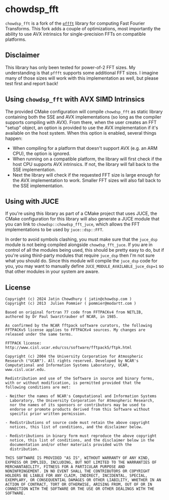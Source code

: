 # chowdsp_fft

`chowdsp_fft` is a fork of the [`pffft`](https://bitbucket.org/jpommier/pffft/src/master/)
library for computing Fast Fourier Transforms. This fork adds a couple
of optimizations, most importantly the ability to use AVX intrinsics
for single-precision FFTs on compatible platforms.

## Disclaimer

This library has only been tested for power-of-2 FFT sizes.
My understanding is that `pffft` supports some additional FFT
sizes. I imagine many of those sizes will work with this
implementation as well, but please test first and report back!

## Using `chowdsp_fft` with AVX SIMD Intrinsics

The provided CMake configuration will compile `chowdsp_fft` as static
library containing both the SSE and AVX implementations (so long as
the compiler supports compiling with AVX). From there, when the
user creates an FFT "setup" object, an option is provided to use
the AVX implementation if it's available on the host system. When
this option is enabled, several things happen:
- When compiling for a platform that doesn't support AVX (e.g. an ARM CPU), the option is ignored.
- When running on a compatible platform, the library will first check if the host CPU supports AVX intrinsics. If not, the library will fall back to the SSE implementation.
- Next the library will check if the requested FFT size is large enough for the AVX implementation to work. Smaller FFT sizes will also fall back to the SSE implementation.

## Using with JUCE

If you're using this library as part of a CMake project that
uses JUCE, the CMake configuration for this library will also
generate a JUCE module that you can link to `chowdsp::chowdsp_fft_juce`,
which allows the FFT implementations to be used by `juce::dsp::FFT`.

In order to avoid symbols clashing, you must make sure that the
`juce_dsp` module is not being compiled alongside `chowdsp_fft_juce`.
If you are in control of all the modules being used, this should be
pretty easy to do, but if you're using third-party modules that require
`juce_dsp` then I'm not sure what you should do. Since this module will
compile the `juce_dsp` code for you, you may want to manually define
`JUCE_MODULE_AVAILABLE_juce_dsp=1` so that other modules in your system
are aware.

## License

```
Copyright (c) 2024 Jatin Chowdhury ( jatin@chowdsp.com )
Copyright (c) 2013  Julien Pommier ( pommier@modartt.com )

Based on original fortran 77 code from FFTPACKv4 from NETLIB,
authored by Dr Paul Swarztrauber of NCAR, in 1985.

As confirmed by the NCAR fftpack software curators, the following
FFTPACKv5 license applies to FFTPACKv4 sources. My changes are
released under the same terms.

FFTPACK license:
http://www.cisl.ucar.edu/css/software/fftpack5/ftpk.html

Copyright (c) 2004 the University Corporation for Atmospheric
Research ("UCAR"). All rights reserved. Developed by NCAR's
Computational and Information Systems Laboratory, UCAR,
www.cisl.ucar.edu.

Redistribution and use of the Software in source and binary forms,
with or without modification, is permitted provided that the
following conditions are met:

- Neither the names of NCAR's Computational and Information Systems
  Laboratory, the University Corporation for Atmospheric Research,
  nor the names of its sponsors or contributors may be used to
  endorse or promote products derived from this Software without
  specific prior written permission.  

- Redistributions of source code must retain the above copyright
  notices, this list of conditions, and the disclaimer below.

- Redistributions in binary form must reproduce the above copyright
  notice, this list of conditions, and the disclaimer below in the
  documentation and/or other materials provided with the
  distribution.

THIS SOFTWARE IS PROVIDED "AS IS", WITHOUT WARRANTY OF ANY KIND,
EXPRESS OR IMPLIED, INCLUDING, BUT NOT LIMITED TO THE WARRANTIES OF
MERCHANTABILITY, FITNESS FOR A PARTICULAR PURPOSE AND
NONINFRINGEMENT. IN NO EVENT SHALL THE CONTRIBUTORS OR COPYRIGHT
HOLDERS BE LIABLE FOR ANY CLAIM, INDIRECT, INCIDENTAL, SPECIAL,
EXEMPLARY, OR CONSEQUENTIAL DAMAGES OR OTHER LIABILITY, WHETHER IN AN
ACTION OF CONTRACT, TORT OR OTHERWISE, ARISING FROM, OUT OF OR IN
CONNECTION WITH THE SOFTWARE OR THE USE OR OTHER DEALINGS WITH THE
SOFTWARE.
```
